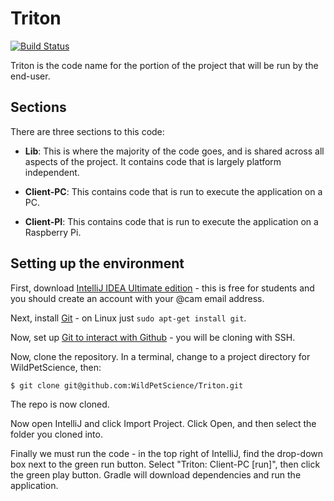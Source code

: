 # Triton

[![Build Status](https://travis-ci.org/WildPetScience/Triton.svg)](https://travis-ci.org/WildPetScience/Triton)

Triton is the code name for the portion of the project that will be run by the
end-user.

## Sections
There are three sections to this code:
* **Lib**: This is where the majority of the code goes, and is shared across
  all aspects of the project. It contains code that is largely platform
  independent.

* **Client-PC**: This contains code that is run to execute the application on a
  PC.

* **Client-PI**: This contains code that is run to execute the application on a
  Raspberry Pi.

## Setting up the environment
First, download
[IntelliJ IDEA Ultimate edition](https://www.jetbrains.com/idea/download/) -
this is free for students and you should create an account with your @cam email
address.

Next, install [Git](http://git-scm.com/downloads) - on Linux just `sudo apt-get
install git`.

Now, set up
[Git to interact with Github](https://help.github.com/articles/set-up-git/) -
you will be cloning with SSH.

Now, clone the repository. In a terminal, change to a project directory for
WildPetScience, then:

    $ git clone git@github.com:WildPetScience/Triton.git

The repo is now cloned.

Now open IntelliJ and click Import Project. Click Open, and then select the
folder you cloned into.

Finally we must run the code - in the top right of IntelliJ, find the drop-down
box next to the green run button. Select "Triton: Client-PC [run]", then click
the green play button. Gradle will download dependencies and run the
application.
